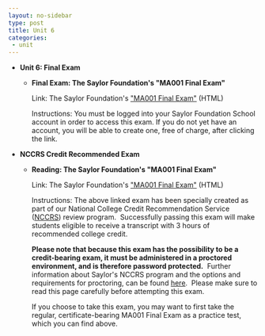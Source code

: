 ```yaml
---
layout: no-sidebar
type: post
title: Unit 6
categories:
 - unit
---
```

-   **Unit 6: Final Exam**  
    -   **Final Exam: The Saylor Foundation's "MA001 Final Exam"**

        Link: The Saylor Foundation's ["MA001 Final
        Exam"](http://school.saylor.org/mod/quiz/view.php?id=1903) (HTML)  
           
         Instructions: You must be logged into your Saylor Foundation
        School account in order to access this exam. If you do not yet
        have an account, you will be able to create one, free of charge,
        after clicking the link.

-   **NCCRS Credit Recommended Exam**  
    -   **Reading: The Saylor Foundation's "MA001 Final Exam"**

        Link: The Saylor Foundation's ["MA001 Final
        Exam"](http://school.saylor.org/mod/quiz/view.php?id=1610)
        (HTML)  
           
         Instructions: The above linked exam has been specially created
        as part of our National College Credit Recommendation Service
        ([NCCRS](http://www.nationalccrs.org/)) review program.
         Successfully passing this exam will make students eligible to
        receive a transcript with 3 hours of recommended college
        credit.  
           
         **Please note that because this exam has the possibility to be
        a credit-bearing exam, it must be administered in a proctored
        environment, and is therefore password protected.**  Further
        information about Saylor's NCCRS program and the options and
        requirements for proctoring, can be
        found [here](http://www.saylor.org/student-credit-pathways/nccrs/).
         Please make sure to read this page carefully before attempting
        this exam.  
           
         If you choose to take this exam, you may want to first take the
        regular, certificate-bearing MA001 Final Exam as a practice
        test, which you can find above.
